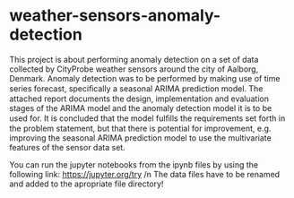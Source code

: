 # weather-sensors-anomaly-detection

This project is about performing anomaly detection on a set of data collected by CityProbe weather sensors around the city of Aalborg, Denmark.  Anomaly detection was to be performed by making use of time series forecast, speciﬁcally a seasonal ARIMA prediction model.  The attached report documents the design, implementation and evaluation stages of the ARIMA model and the anomaly detection model it is to be used for.  It is concluded that the model fulﬁlls the requirements set forth in the problem statement, but that there is potential for improvement, e.g. improving the seasonal ARIMA prediction model to use the multivariate features of the sensor data set.

You can run the jupyter notebooks from the ipynb files by using the following link: https://jupyter.org/try
/n The data files have to be renamed and added to the apropriate file directory! 

